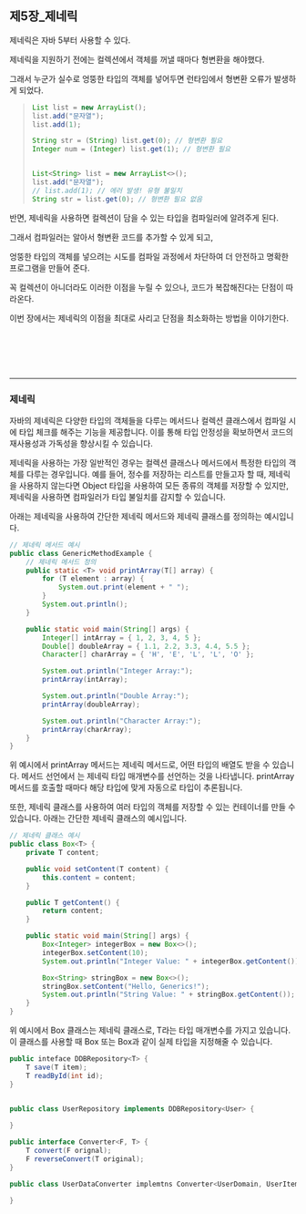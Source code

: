 ## 제5장_제네릭

제네릭은 자바 5부터 사용할 수 있다.

제네릭을 지원하기 전에는 컬렉션에서 객체를 꺼낼 때마다 형변환을 해야했다.

그래서 누군가 실수로 엉뚱한 타입의 객체를 넣어두면 런타임에서 형변환 오류가 발생하게 되었다.

>```java
> List list = new ArrayList();
> list.add("문자열");
> list.add(1);
>
> String str = (String) list.get(0); // 형변환 필요
> Integer num = (Integer) list.get(1); // 형변환 필요
>
>
> List<String> list = new ArrayList<>();
> list.add("문자열");
> // list.add(1); // 에러 발생! 유형 불일치
> String str = list.get(0); // 형변환 필요 없음
>```


반면, 제네릭을 사용하면 컬렉션이 담을 수 있는 타입을 컴파일러에 알려주게 된다.

그래서 컴파일러는 알아서 형변환 코드를 추가할 수 있게 되고, 

엉뚱한 타입의 객체를 넣으려는 시도를 컴파일 과정에서 차단하여 더 안전하고 명확한 프로그램을 만들어 준다.

꼭 컬렉션이 아니더라도 이러한 이점을 누릴 수 있으나, 코드가 복잡해진다는 단점이 따라온다.

이번 장에서는 제네릭의 이점을 최대로 사리고 단점을 최소화하는 방법을 이야기한다. 

<br>
<br>
<br>
<br>


---
### 제네릭

자바의 제네릭은 다양한 타입의 객체들을 다루는 메서드나 컬렉션 클래스에서 컴파일 시에 타입 체크를 해주는 
기능을 제공합니다. 
이를 통해 타입 안정성을 확보하면서 코드의 재사용성과 가독성을 향상시킬 수 있습니다.

제네릭을 사용하는 가장 일반적인 경우는 컬렉션 클래스나 메서드에서 특정한 타입의 객체를 다루는 경우입니다. 
예를 들어, 정수를 저장하는 리스트를 만들고자 할 때, 
제네릭을 사용하지 않는다면 Object 타입을 사용하여 모든 종류의 객체를 저장할 수 있지만, 
제네릭을 사용하면 컴파일러가 타입 불일치를 감지할 수 있습니다.

아래는 제네릭을 사용하여 간단한 제네릭 메서드와 제네릭 클래스를 정의하는 예시입니다.

```java
// 제네릭 메서드 예시
public class GenericMethodExample {
    // 제네릭 메서드 정의
    public static <T> void printArray(T[] array) {
        for (T element : array) {
            System.out.print(element + " ");
        }
        System.out.println();
    }

    public static void main(String[] args) {
        Integer[] intArray = { 1, 2, 3, 4, 5 };
        Double[] doubleArray = { 1.1, 2.2, 3.3, 4.4, 5.5 };
        Character[] charArray = { 'H', 'E', 'L', 'L', 'O' };

        System.out.println("Integer Array:");
        printArray(intArray);

        System.out.println("Double Array:");
        printArray(doubleArray);

        System.out.println("Character Array:");
        printArray(charArray);
    }
}

```

위 예시에서 printArray 메서드는 제네릭 메서드로, 어떤 타입의 배열도 받을 수 있습니다. 
메서드 선언에서 <T>는 제네릭 타입 매개변수를 선언하는 것을 나타냅니다.
printArray 메서드를 호출할 때마다 해당 타입에 맞게 자동으로 타입이 추론됩니다.

또한, 제네릭 클래스를 사용하여 여러 타입의 객체를 저장할 수 있는 컨테이너를 만들 수 있습니다. 
아래는 간단한 제네릭 클래스의 예시입니다.


```java
// 제네릭 클래스 예시
public class Box<T> {
    private T content;

    public void setContent(T content) {
        this.content = content;
    }

    public T getContent() {
        return content;
    }

    public static void main(String[] args) {
        Box<Integer> integerBox = new Box<>();
        integerBox.setContent(10);
        System.out.println("Integer Value: " + integerBox.getContent());

        Box<String> stringBox = new Box<>();
        stringBox.setContent("Hello, Generics!");
        System.out.println("String Value: " + stringBox.getContent());
    }
}

```

위 예시에서 Box 클래스는 제네릭 클래스로, T라는 타입 매개변수를 가지고 있습니다. 
이 클래스를 사용할 때 Box<Integer> 또는 Box<String>과 같이 실제 타입을 지정해줄 수 있습니다.

```java
public inteface DDBRepository<T> {
	T save(T item);
	T readById(int id);
}


public class UserRepository implements DDBRepository<User> {
	
}

public interface Converter<F, T> {
    T convert(F orignal);
    F reverseConvert(T original);
}

public class UserDataConverter implemtns Converter<UserDomain, UserItem> {

}

```